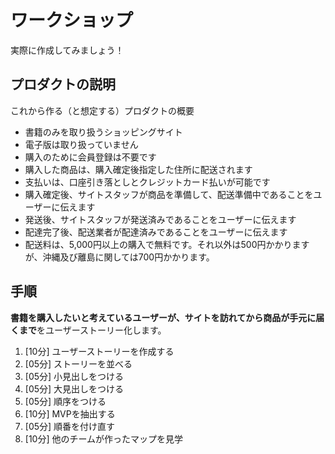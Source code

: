 # ワークショップ

実際に作成してみましょう！

## プロダクトの説明

これから作る（と想定する）プロダクトの概要

* 書籍のみを取り扱うショッピングサイト
* 電子版は取り扱っていません
* 購入のために会員登録は不要です
* 購入した商品は、購入確定後指定した住所に配送されます
* 支払いは、口座引き落としとクレジットカード払いが可能です
* 購入確定後、サイトスタッフが商品を準備して、配送準備中であることをユーザーに伝えます
* 発送後、サイトスタッフが発送済みであることをユーザーに伝えます
* 配達完了後、配送業者が配達済みであることをユーザーに伝えます
* 配送料は、5,000円以上の購入で無料です。それ以外は500円かかりますが、沖縄及び離島に関しては700円かかります。

## 手順

**書籍を購入したいと考えているユーザーが、サイトを訪れてから商品が手元に届くまで**をユーザーストーリー化します。

1. [10分] ユーザーストーリーを作成する
1. [05分] ストーリーを並べる
1. [05分] 小見出しをつける
1. [05分] 大見出しをつける
1. [05分] 順序をつける
1. [10分] MVPを抽出する
1. [05分] 順番を付け直す
1. [10分] 他のチームが作ったマップを見学
